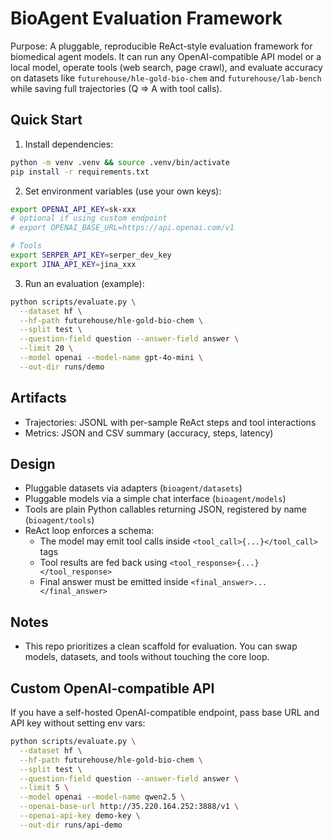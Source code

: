 BioAgent Evaluation Framework
=============================

Purpose: A pluggable, reproducible ReAct-style evaluation framework for biomedical agent models. It can run any OpenAI-compatible API model or a local model, operate tools (web search, page crawl), and evaluate accuracy on datasets like `futurehouse/hle-gold-bio-chem` and `futurehouse/lab-bench` while saving full trajectories (Q ⇒ A with tool calls).

Quick Start
-----------

1) Install dependencies:

```bash
python -m venv .venv && source .venv/bin/activate
pip install -r requirements.txt
```

2) Set environment variables (use your own keys):

```bash
export OPENAI_API_KEY=sk-xxx
# optional if using custom endpoint
# export OPENAI_BASE_URL=https://api.openai.com/v1

# Tools
export SERPER_API_KEY=serper_dev_key
export JINA_API_KEY=jina_xxx
```

3) Run an evaluation (example):

```bash
python scripts/evaluate.py \
  --dataset hf \
  --hf-path futurehouse/hle-gold-bio-chem \
  --split test \
  --question-field question --answer-field answer \
  --limit 20 \
  --model openai --model-name gpt-4o-mini \
  --out-dir runs/demo
```

Artifacts
---------
- Trajectories: JSONL with per-sample ReAct steps and tool interactions
- Metrics: JSON and CSV summary (accuracy, steps, latency)

Design
------
- Pluggable datasets via adapters (`bioagent/datasets`)
- Pluggable models via a simple chat interface (`bioagent/models`)
- Tools are plain Python callables returning JSON, registered by name (`bioagent/tools`)
- ReAct loop enforces a schema:
  - The model may emit tool calls inside `<tool_call>{...}</tool_call>` tags
  - Tool results are fed back using `<tool_response>{...}</tool_response>`
  - Final answer must be emitted inside `<final_answer>...</final_answer>`

Notes
-----
- This repo prioritizes a clean scaffold for evaluation. You can swap models, datasets, and tools without touching the core loop.

Custom OpenAI-compatible API
----------------------------
If you have a self-hosted OpenAI-compatible endpoint, pass base URL and API key without setting env vars:

```bash
python scripts/evaluate.py \
  --dataset hf \
  --hf-path futurehouse/hle-gold-bio-chem \
  --split test \
  --question-field question --answer-field answer \
  --limit 5 \
  --model openai --model-name qwen2.5 \
  --openai-base-url http://35.220.164.252:3888/v1 \
  --openai-api-key demo-key \
  --out-dir runs/api-demo
```


